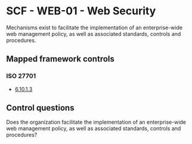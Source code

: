 # SCF - WEB-01 - Web Security
Mechanisms exist to facilitate the implementation of an enterprise-wide web management policy, as well as associated standards, controls and procedures.
## Mapped framework controls
### ISO 27701
- [6.10.1.3](../iso27701/61013.md)
  
## Control questions
Does the organization facilitate the implementation of an enterprise-wide web management policy, as well as associated standards, controls and procedures?
  